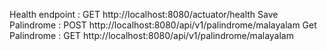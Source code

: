 Health endpoint : GET http://localhost:8080/actuator/health
Save Palindrome : POST http://localhost:8080/api/v1/palindrome/malayalam
Get Palindrome : GET http://localhost:8080/api/v1/palindrome/malayalam

